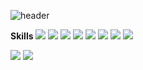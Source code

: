 ![header](https://capsule-render.vercel.app/api?type=transparent&height=150&section=header&text=Hello!%20I'm%20pingppung&fontSize=50&fontColor=d6ace6)

**Skills**
<code><img src="https://img.shields.io/badge/JavaScript-F7DF1E?style=flat-square&logo=JavaScript&logoColor=white"></code>
<code><img src="https://img.shields.io/badge/ReactJS-61DAFB?style=flat-square&logo=React.js&logoColor=white"></code>
<code><img src="https://img.shields.io/badge/Spring Boot-6DB33F?style=flat-square&logo=Spring Boot&logoColor=white"></code>
<code><img src="https://img.shields.io/badge/NodeJS-339933?style=flat-square&logo=Node.js&logoColor=white"></code>
<code><img src="https://img.shields.io/badge/MySQL-4479A1?style=flat-square&logo=MySQL&logoColor=white"></code>
<code><img src="https://img.shields.io/badge/HTML-E34F26?style=flat-square&logo=HTML5&logoColor=white"></code>
<code><img src="https://img.shields.io/badge/Linux-FCC624?style=flat-square&logo=Linux&logoColor=white"></code>
<code><img src="https://img.shields.io/badge/Express-000000?style=flat-square&logo=Express&logoColor=white"></code>

<img src="https://github-readme-stats.vercel.app/api/top-langs/?username=pingppung&layout=compact">  <img src="https://github-readme-stats.vercel.app/api?username=pingppung&show_icons=true">
<!--
**pingppung/pingppung** is a ✨ _special_ ✨ repository because its `README.md` (this file) appears on your GitHub profile.

Here are some ideas to get you started:

- 🔭 I’m currently working on ...
- 🌱 I’m currently learning ...
- 👯 I’m looking to collaborate on ...
- 🤔 I’m looking for help with ...
- 💬 Ask me about ...
- 📫 How to reach me: ...
- 😄 Pronouns: ...
- ⚡ Fun fact: ...
-->
